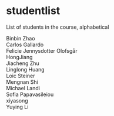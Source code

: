 # studentlist
List of students in the course, alphabetical

Binbin Zhao <br >
Carlos Gallardo <br >
Felicie Jennysdotter Olofsgår<br >
HongJiang <br >
Jiacheng Zhu <br >
Linglong Huang <br >
Loic Steiner <br >
Mengnan Shi <br >
Michael Landi <br >
Sofia Papavasileiou <br >
xiyasong <br>
Yuying Li 
